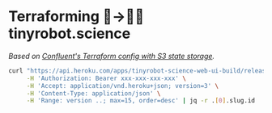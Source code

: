 # Terraforming 🌱→🤖🔬 tinyrobot.science

*Based on [Confluent's Terraform config with S3 state storage](https://github.com/confluentinc/terraform-state-s3).*

```bash
curl "https://api.heroku.com/apps/tinyrobot-science-web-ui-build/releases" \
     -H 'Authorization: Bearer xxx-xxx-xxx-xxx' \
     -H 'Accept: application/vnd.heroku+json; version=3' \
     -H 'Content-Type: application/json' \
     -H 'Range: version ..; max=15, order=desc' | jq -r .[0].slug.id
```